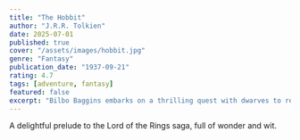 ```yaml
---
title: "The Hobbit"
author: "J.R.R. Tolkien"
date: 2025-07-01
published: true
cover: "/assets/images/hobbit.jpg"
genre: "Fantasy"
publication_date: "1937-09-21"
rating: 4.7
tags: [adventure, fantasy]
featured: false
excerpt: "Bilbo Baggins embarks on a thrilling quest with dwarves to reclaim their homeland."
---
```

A delightful prelude to the Lord of the Rings saga, full of wonder and wit.
